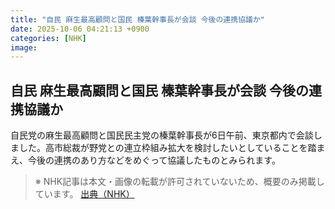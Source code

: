 ```yaml
---
title: "自民 麻生最高顧問と国民 榛葉幹事長が会談 今後の連携協議か"
date: 2025-10-06 04:21:13 +0900
categories: [NHK]
image: 
---
```

## 自民 麻生最高顧問と国民 榛葉幹事長が会談 今後の連携協議か

自民党の麻生最高顧問と国民民主党の榛葉幹事長が6日午前、東京都内で会談しました。高市総裁が野党との連立枠組み拡大を検討したいとしていることを踏まえ、今後の連携のあり方などをめぐって協議したものとみられます。

> ※ NHK記事は本文・画像の転載が許可されていないため、概要のみ掲載しています。
[出典（NHK）](http://www3.nhk.or.jp/news/html/20251006/k10014942151000.html)
